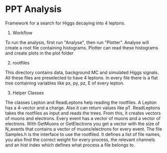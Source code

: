 # PPT Analysis
Framework for a search for Higgs decaying into 4 leptons.

1) Workflow

To run the analysis, first run "Analyse", then run "Plotter".
Analyse will create a root file containing histograms.
Plotter can read these histograms and create plots in the plot folder


2) rootfiles

This directory contains data, background MC and simulated Higgs signals.
All these files are preselected to have 4 leptons.
In every file there is a flat tree containing variables like px, py, pz, E of every lepton.


3) Helper Classes

The classes Lepton and ReadLeptons help reading the rootfiles.
A Lepton has a 4-vector and a charge. Also it can return values like pT.
ReadLeptons takes the rootfiles as input and reads the trees.
From this, it creates vectors of muons and electrons.
Every event has a vector of muons and a vector of electrons.
With GetMuons or GetElectrons you get a vector with the size of N_events that contains a vector of muons/electrons for every event.
The file Samples.h is the interface to use the rootfiled.
It defines a list of file names, you also find the correct weight for every process, the relevant channels and an hist index which defines what process a file belongs to.
